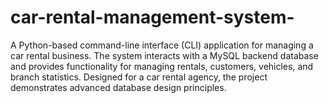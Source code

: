 # car-rental-management-system-
A Python-based command-line interface (CLI) application for managing a car rental business. The system interacts with a MySQL backend database and provides functionality for managing rentals, customers, vehicles, and branch statistics. Designed for a car rental agency, the project demonstrates advanced database design principles.
